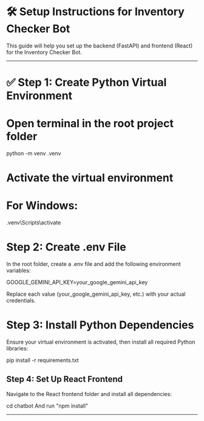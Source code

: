 # 🛠️ Setup Instructions for Inventory Checker Bot

This guide will help you set up the backend (FastAPI) and frontend (React) for the Inventory Checker Bot.

---

# ✅ Step 1: Create Python Virtual Environment


# Open terminal in the root project folder
python -m venv .venv

# Activate the virtual environment
# For Windows:
.venv\Scripts\activate



# Step 2: Create .env File
In the root folder, create a .env file and add the following environment variables:

GOOGLE_GEMINI_API_KEY=your_google_gemini_api_key

Replace each value (your_google_gemini_api_key, etc.) with your actual credentials.

# Step 3: Install Python Dependencies
Ensure your virtual environment is activated, then install all required Python libraries:

pip install -r requirements.txt

## Step 4: Set Up React Frontend
Navigate to the React frontend folder and install all dependencies:

cd chatbot
And run "npm install"


---




